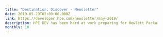 ```yaml
---
title: "Destination: Discover - Newsletter"
date: 2019-05-29T05:00:00.000Z
link: https://developer.hpe.com/newsletter/may-2019/
description: HPE DEV has been hard at work preparing for Hewlett Packard Enterprise’s (HPE) premier event – HPE Discover, June 18-20 in Las Vegas. 
monthly: 10
---
```

            